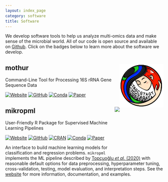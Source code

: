 ```yaml
---
layout: index_page
category: software
title: Software
---
```


We develop software tools to help us analyze multi-omics data and make sense of
the microbial world. All of our code is open source and available on
[Github](https://github.com/SchlossLab). Click on the badges below to learn more
about the software we develop.

## mothur <img src="https://raw.githubusercontent.com/mothur/logo/master/mothur_RGB.png" align='right' height="139" />

Command-Line Tool for Processing 16S rRNA Gene Sequence Data

[![Website](https://img.shields.io/static/v1?style=flat&label=Docs&message=Website&color=success)](http://mothur.org/)
[![GitHub](https://img.shields.io/static/v1?style=flat&logo=GitHub&label=+&message=GitHub&color=black)](https://github.com/mothur/mothur)
[![Conda](https://img.shields.io/conda/vn/Bioconda/mothur)](https://anaconda.org/bioconda/mothur)
[![Paper](https://img.shields.io/static/v1?style=flat&logo=google-scholar&label=+&message=Paper&color=white)](https://doi.org/10.1128/AEM.01541-09)

## mikropml <img src="https://raw.githubusercontent.com/SchlossLab/mikropml/master/man/figures/logo.png" align='right' height="139" />

User-Friendly R Package for Supervised Machine Learning Pipelines

[![Website](https://img.shields.io/static/v1?style=flat&label=Docs&message=Website&color=success)](http://www.schlosslab.org/mikropml/)
[![GitHub](https://img.shields.io/static/v1?style=flat&logo=GitHub&label=+&message=GitHub&color=black)](https://github.com/SchlossLab/mikropml)
[![CRAN](https://img.shields.io/cran/v/mikropml?color=blue&label=CRAN&logo=R)](https://CRAN.R-project.org/package=mikropml)
[![Conda](https://img.shields.io/conda/vn/conda-forge/r-mikropml)](https://anaconda.org/conda-forge/r-mikropml)
[![Paper](https://joss.theoj.org/papers/10.21105/joss.03073/status.svg)](https://doi.org/10.21105/joss.03073)

An interface to build machine learning models for classification
and regression problems. `mikropml` implements the ML pipeline described
by [Topçuoğlu _et al._ (2020)](https://doi.org/10.1128/mBio.00434-20) with reasonable
default options for data preprocessing, hyperparameter tuning,
cross-validation, testing, model evaluation, and interpretation steps.
See the [website](http://www.schlosslab.org/mikropml/) for more information,
documentation, and examples.
